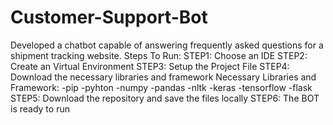# Customer-Support-Bot
Developed a chatbot capable of answering frequently asked questions for a shipment tracking website.
Steps To Run:
STEP1: Choose an IDE
STEP2: Create an Virtual Environment
STEP3: Setup the Project File
STEP4: Download the necessary libraries and framework
Necessary Libraries and Framework:
-pip
-pyhton
-numpy
-pandas
-nltk
-keras
-tensorflow
-flask
STEP5: Download the repository and save the files locally
STEP6: The BOT is ready to run
